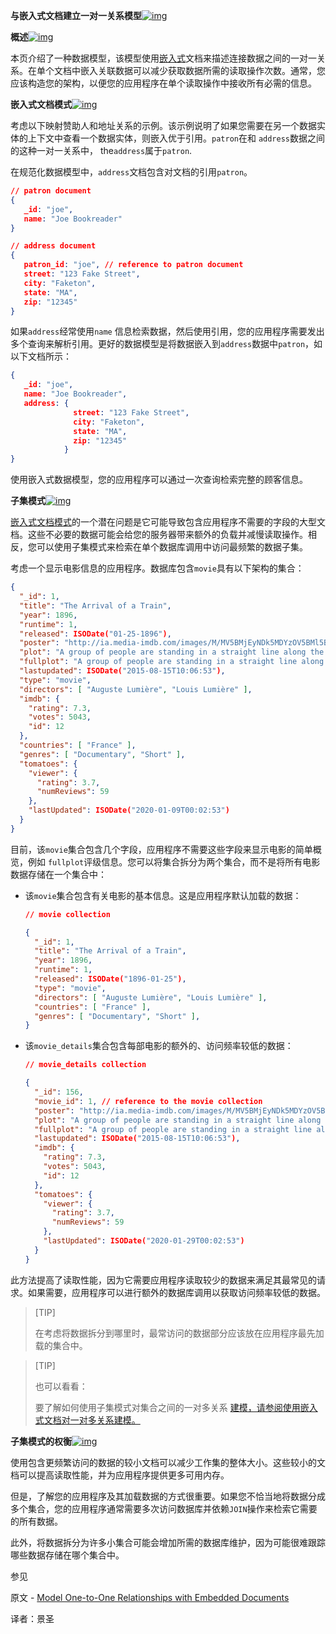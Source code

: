 **与嵌入式文档建立一对一关系模型**[![img](https://www.mongodb.com/docs/manual/assets/link.svg)](https://www.mongodb.com/docs/manual/tutorial/model-embedded-one-to-one-relationships-between-documents/#model-one-to-one-relationships-with-embedded-documents)

**概述**[![img](https://www.mongodb.com/docs/manual/assets/link.svg)](https://www.mongodb.com/docs/manual/tutorial/model-embedded-one-to-one-relationships-between-documents/#overview)

本页介绍了一种数据模型，该模型使用[嵌入式](https://www.mongodb.com/docs/manual/core/data-model-design/#std-label-data-modeling-embedding)文档来描述连接数据之间的一对一关系。在单个文档中嵌入关联数据可以减少获取数据所需的读取操作次数。通常，您应该构造您的架构，以便您的应用程序在单个读取操作中接收所有必需的信息。

**嵌入式文档模式**[![img](https://www.mongodb.com/docs/manual/assets/link.svg)](https://www.mongodb.com/docs/manual/tutorial/model-embedded-one-to-one-relationships-between-documents/#embedded-document-pattern)

考虑以下映射赞助人和地址关系的示例。该示例说明了如果您需要在另一个数据实体的上下文中查看一个数据实体，则嵌入优于引用。`patron`在和 `address`数据之间的这种一对一关系中， the`address`属于`patron`.

在规范化数据模型中，`address`文档包含对文档的引用`patron`。

```json
// patron document
{
   _id: "joe",
   name: "Joe Bookreader"
}

// address document
{
   patron_id: "joe", // reference to patron document
   street: "123 Fake Street",
   city: "Faketon",
   state: "MA",
   zip: "12345"
}
```

如果`address`经常使用`name` 信息检索数据，然后使用引用，您的应用程序需要发出多个查询来解析引用。更好的数据模型是将数据嵌入到`address`数据中`patron`，如以下文档所示：

```json
{
   _id: "joe",
   name: "Joe Bookreader",
   address: {
              street: "123 Fake Street",
              city: "Faketon",
              state: "MA",
              zip: "12345"
            }
}
```

使用嵌入式数据模型，您的应用程序可以通过一次查询检索完整的顾客信息。

**子集模式**[![img](https://www.mongodb.com/docs/manual/assets/link.svg)](https://www.mongodb.com/docs/manual/tutorial/model-embedded-one-to-one-relationships-between-documents/#subset-pattern)

[嵌入式文档模式](https://www.mongodb.com/docs/manual/tutorial/model-embedded-one-to-many-relationships-between-documents/#std-label-one-to-many-embedded-document-pattern)的一个潜在问题是它可能导致包含应用程序不需要的字段的大型文档。这些不必要的数据可能会给您的服务器带来额外的负载并减慢读取操作。相反，您可以使用子集模式来检索在单个数据库调用中访问最频繁的数据子集。

考虑一个显示电影信息的应用程序。数据库包含`movie`具有以下架构的集合：

```json
{
  "_id": 1,
  "title": "The Arrival of a Train",
  "year": 1896,
  "runtime": 1,
  "released": ISODate("01-25-1896"),
  "poster": "http://ia.media-imdb.com/images/M/MV5BMjEyNDk5MDYzOV5BMl5BanBnXkFtZTgwNjIxMTEwMzE@._V1_SX300.jpg",
  "plot": "A group of people are standing in a straight line along the platform of a railway station, waiting for a train, which is seen coming at some distance. When the train stops at the platform, ...",
  "fullplot": "A group of people are standing in a straight line along the platform of a railway station, waiting for a train, which is seen coming at some distance. When the train stops at the platform, the line dissolves. The doors of the railway-cars open, and people on the platform help passengers to get off.",
  "lastupdated": ISODate("2015-08-15T10:06:53"),
  "type": "movie",
  "directors": [ "Auguste Lumière", "Louis Lumière" ],
  "imdb": {
    "rating": 7.3,
    "votes": 5043,
    "id": 12
  },
  "countries": [ "France" ],
  "genres": [ "Documentary", "Short" ],
  "tomatoes": {
    "viewer": {
      "rating": 3.7,
      "numReviews": 59
    },
    "lastUpdated": ISODate("2020-01-09T00:02:53")
  }
}
```

目前，该`movie`集合包含几个字段，应用程序不需要这些字段来显示电影的简单概览，例如 `fullplot`评级信息。您可以将集合拆分为两个集合，而不是将所有电影数据存储在一个集合中：

- 该`movie`集合包含有关电影的基本信息。这是应用程序默认加载的数据：

  ```json
  // movie collection
  
  {
    "_id": 1,
    "title": "The Arrival of a Train",
    "year": 1896,
    "runtime": 1,
    "released": ISODate("1896-01-25"),
    "type": "movie",
    "directors": [ "Auguste Lumière", "Louis Lumière" ],
    "countries": [ "France" ],
    "genres": [ "Documentary", "Short" ],
  }
  ```

- 该`movie_details`集合包含每部电影的额外的、访问频率较低的数据：

  ```json
  // movie_details collection
  
  {
    "_id": 156,
    "movie_id": 1, // reference to the movie collection
    "poster": "http://ia.media-imdb.com/images/M/MV5BMjEyNDk5MDYzOV5BMl5BanBnXkFtZTgwNjIxMTEwMzE@._V1_SX300.jpg",
    "plot": "A group of people are standing in a straight line along the platform of a railway station, waiting for a train, which is seen coming at some distance. When the train stops at the platform, ...",
    "fullplot": "A group of people are standing in a straight line along the platform of a railway station, waiting for a train, which is seen coming at some distance. When the train stops at the platform, the line dissolves. The doors of the railway-cars open, and people on the platform help passengers to get off.",
    "lastupdated": ISODate("2015-08-15T10:06:53"),
    "imdb": {
      "rating": 7.3,
      "votes": 5043,
      "id": 12
    },
    "tomatoes": {
      "viewer": {
        "rating": 3.7,
        "numReviews": 59
      },
      "lastUpdated": ISODate("2020-01-29T00:02:53")
    }
  }
  ```

此方法提高了读取性能，因为它需要应用程序读取较少的数据来满足其最常见的请求。如果需要，应用程序可以进行额外的数据库调用以获取访问频率较低的数据。

>[TIP]
>
>在考虑将数据拆分到哪里时，最常访问的数据部分应该放在应用程序最先加载的集合中。

>[TIP]
>
>也可以看看：
>
>要了解如何使用子集模式对集合之间的一对多关系 [建模，请参阅使用嵌入式文档对一对多关系建模。](https://www.mongodb.com/docs/manual/tutorial/model-embedded-one-to-many-relationships-between-documents/#std-label-data-modeling-example-one-to-many)

**子集模式的权衡**[![img](https://www.mongodb.com/docs/manual/assets/link.svg)](https://www.mongodb.com/docs/manual/tutorial/model-embedded-one-to-one-relationships-between-documents/#trade-offs-of-the-subset-pattern)

使用包含更频繁访问的数据的较小文档可以减少工作集的整体大小。这些较小的文档可以提高读取性能，并为应用程序提供更多可用内存。

但是，了解您的应用程序及其加载数据的方式很重要。如果您不恰当地将数据分成多个集合，您的应用程序通常需要多次访问数据库并依赖`JOIN`操作来检索它需要的所有数据。

此外，将数据拆分为许多小集合可能会增加所需的数据库维护，因为可能很难跟踪哪些数据存储在哪个集合中。

 参见

原文 - [Model One-to-One Relationships with Embedded Documents]( https://docs.mongodb.com/manual/tutorial/model-embedded-one-to-one-relationships-between-documents/ )

译者：景圣
